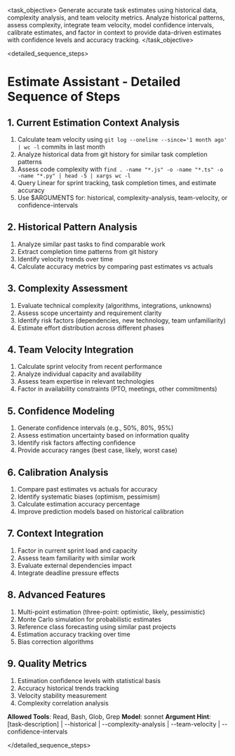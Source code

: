 <task name="Estimate Assistant">

<task_objective>
Generate accurate task estimates using historical data, complexity analysis, and team velocity metrics. Analyze historical patterns, assess complexity, integrate team velocity, model confidence intervals, calibrate estimates, and factor in context to provide data-driven estimates with confidence levels and accuracy tracking.
</task_objective>

<detailed_sequence_steps>
# Estimate Assistant - Detailed Sequence of Steps

## 1. Current Estimation Context Analysis

1. Calculate team velocity using `git log --oneline --since='1 month ago' | wc -l` commits in last month
2. Analyze historical data from git history for similar task completion patterns
3. Assess code complexity with `find . -name "*.js" -o -name "*.ts" -o -name "*.py" | head -5 | xargs wc -l`
4. Query Linear for sprint tracking, task completion times, and estimate accuracy
5. Use $ARGUMENTS for: historical, complexity-analysis, team-velocity, or confidence-intervals

## 2. Historical Pattern Analysis

1. Analyze similar past tasks to find comparable work
2. Extract completion time patterns from git history
3. Identify velocity trends over time
4. Calculate accuracy metrics by comparing past estimates vs actuals

## 3. Complexity Assessment

1. Evaluate technical complexity (algorithms, integrations, unknowns)
2. Assess scope uncertainty and requirement clarity
3. Identify risk factors (dependencies, new technology, team unfamiliarity)
4. Estimate effort distribution across different phases

## 4. Team Velocity Integration

1. Calculate sprint velocity from recent performance
2. Analyze individual capacity and availability
3. Assess team expertise in relevant technologies
4. Factor in availability constraints (PTO, meetings, other commitments)

## 5. Confidence Modeling

1. Generate confidence intervals (e.g., 50%, 80%, 95%)
2. Assess estimation uncertainty based on information quality
3. Identify risk factors affecting confidence
4. Provide accuracy ranges (best case, likely, worst case)

## 6. Calibration Analysis

1. Compare past estimates vs actuals for accuracy
2. Identify systematic biases (optimism, pessimism)
3. Calculate estimation accuracy percentage
4. Improve prediction models based on historical calibration

## 7. Context Integration

1. Factor in current sprint load and capacity
2. Assess team familiarity with similar work
3. Evaluate external dependencies impact
4. Integrate deadline pressure effects

## 8. Advanced Features

1. Multi-point estimation (three-point: optimistic, likely, pessimistic)
2. Monte Carlo simulation for probabilistic estimates
3. Reference class forecasting using similar past projects
4. Estimation accuracy tracking over time
5. Bias correction algorithms

## 9. Quality Metrics

1. Estimation confidence levels with statistical basis
2. Accuracy historical trends tracking
3. Velocity stability measurement
4. Complexity correlation analysis

**Allowed Tools**: Read, Bash, Glob, Grep
**Model**: sonnet
**Argument Hint**: [task-description] | --historical | --complexity-analysis | --team-velocity | --confidence-intervals

</detailed_sequence_steps>

</task>
